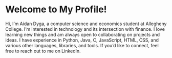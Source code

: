 # Welcome to My Profile!
Hi, I’m Aidan Dyga, a computer science and economics student at Allegheny College. I’m
interested in technology and its intersection with finance. I love learning new things and am always
open to collaborating on projects and ideas. I have experience in Python, Java, C, JavaScript,
HTML, CSS, and various other languages, libraries, and tools. If you’d like to connect, feel free to
reach out to me on LinkedIn.


<!---
dyga01/dyga01 is a ✨ special ✨ repository because its `README.md` (this file) appears on your GitHub profile.
You can click the Preview link to take a look at your changes.
--->
